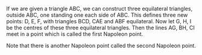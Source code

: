 If we are given a triangle ABC, we can construct three equilateral
triangles, outside ABC, one standing one each side of ABC. This defines
three new points: D, E, F, with triangles BCD, CAE and ABF equilateral.
Now let G, H, I be the centres of these three equilateral triangles.
Then the lines AG, BH, CI meet in a point which is called the first
Napoleon point.

Note that there is another Napoleon point called the second Napoleon
point.
